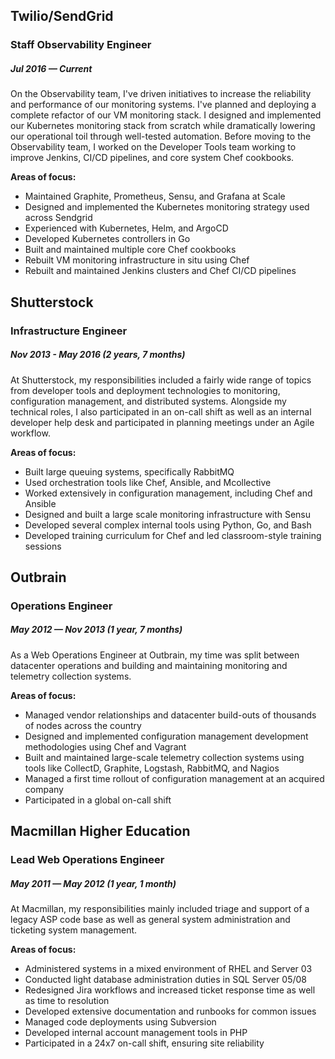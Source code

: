 ## Twilio/SendGrid
### Staff Observability Engineer
##### Jul 2016 — Current
On the Observability team, I've driven initiatives to increase the reliability and performance of our monitoring systems. I've planned and deploying a complete refactor of our VM monitoring stack. I designed and implemented our Kubernetes monitoring stack from scratch while dramatically lowering our operational toil through well-tested automation. Before moving to the Observability team, I worked on the Developer Tools team working to improve Jenkins, CI/CD pipelines, and core system Chef cookbooks.

**Areas of focus:**
* Maintained Graphite, Prometheus, Sensu, and Grafana at Scale
* Designed and implemented the Kubernetes monitoring strategy used across Sendgrid
* Experienced with Kubernetes, Helm, and ArgoCD
* Developed Kubernetes controllers in Go
* Built and maintained multiple core Chef cookbooks
* Rebuilt VM monitoring infrastructure in situ using Chef 
* Rebuilt and maintained Jenkins clusters and Chef CI/CD pipelines

## Shutterstock
### Infrastructure Engineer
##### Nov 2013 - May 2016 (2 years, 7 months)
At Shutterstock, my responsibilities included a fairly wide range of topics from developer tools and deployment technologies to monitoring, configuration management, and distributed systems. Alongside my technical roles, I also participated in an on-call shift as well as an internal developer help desk and participated in planning meetings under an Agile workflow.   

**Areas of focus:**
* Built large queuing systems, specifically RabbitMQ  
* Used orchestration tools like Chef, Ansible, and Mcollective  
* Worked extensively in configuration management, including Chef and Ansible  
* Designed and built a large scale monitoring infrastructure with Sensu
* Developed several complex internal tools using Python, Go, and Bash
* Developed training curriculum for Chef and led classroom-style training sessions

## Outbrain
### Operations Engineer
##### May 2012 — Nov 2013 (1 year, 7 months)
As a Web Operations Engineer at Outbrain, my time was split between datacenter operations and building and maintaining monitoring and telemetry collection systems.

**Areas of focus:**
* Managed vendor relationships and datacenter build-outs of thousands of nodes across the country  
* Designed and implemented configuration management development methodologies using Chef and Vagrant  
* Built and maintained large-scale telemetry collection systems using tools like CollectD, Graphite, Logstash, RabbitMQ, and Nagios
* Managed a first time rollout of configuration management at an acquired company
* Participated in a global on-call shift

## Macmillan Higher Education
### Lead Web Operations Engineer
##### May 2011 — May 2012 (1 year, 1 month)
At Macmillan, my responsibilities mainly included triage and support of a legacy ASP code base as well as general system administration and ticketing system management.

**Areas of focus:**
* Administered systems in a mixed environment of RHEL and Server 03
* Conducted light database administration duties in SQL Server 05/08  
* Redesigned Jira workflows and increased ticket response time as well as time to resolution
* Developed extensive documentation and runbooks for common issues
* Managed code deployments using Subversion
* Developed internal account management tools in PHP
* Participated in a 24x7 on-call shift, ensuring site reliability

